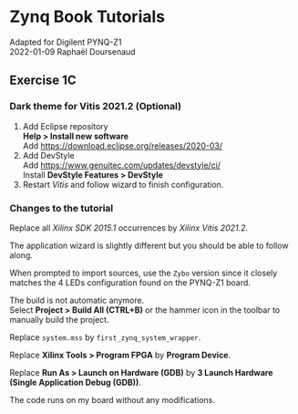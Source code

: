 Zynq Book Tutorials
===================

Adapted for Digilent PYNQ-Z1  
2022-01-09 Raphaël Doursenaud

Exercise 1C
-----------


### Dark theme for Vitis 2021.2 (Optional)

1. Add Eclipse repository  
   **Help > Install new software**  
   Add https://download.eclipse.org/releases/2020-03/
2. Add DevStyle  
   Add https://www.genuitec.com/updates/devstyle/ci/  
   Install **DevStyle Features > DevStyle**
3. Restart *Vitis* and follow wizard to finish configuration.


### Changes to the tutorial

Replace all *Xilinx SDK 2015.1* occurrences by *Xilinx Vitis 2021.2*.

The application wizard is slightly different but you should be able to follow along.

When prompted to import sources, use the `Zybo` version since it closely matches the 4 LEDs configuration found on the PYNQ-Z1 board.

The build is not automatic anymore.  
Select **Project > Build All (CTRL+B)** or the hammer icon in the toolbar to manually build the project.

Replace `system.mss` by `first_zynq_system_wrapper`.

Replace **Xilinx Tools > Program FPGA** by **Program Device**.

Replace **Run As > Launch on Hardware (GDB)** by **3 Launch Hardware (Single Application Debug (GDB))**.

The code runs on my board without any modifications.
